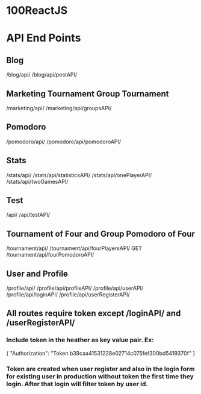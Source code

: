 # 100ReactJS

# API End Points 

## Blog
/blog/api/
/blog/api/postAPI/

## Marketing Tournament Group Tournament
/marketing/api/
/marketing/api/groupsAPI/

## Pomodoro
/pomodoro/api/
/pomodoro/api/pomodoroAPI/

## Stats
/stats/api/
/stats/api/statisticsAPI/
/stats/api/onePlayerAPI/
/stats/api/twoGamesAPI/

## Test
/api/
/api/testAPI/

## Tournament of Four and Group Pomodoro of Four
/tournament/api/
/tournament/api/fourPlayersAPI/
GET /tournament/api/fourPomodoroAPI/

## User and Profile
/profile/api/
/profile/api/profileAPI/
/profile/api/userAPI/
/profile/api/loginAPI/
/profile/api/userRegisterAPI/

## All routes require token except /loginAPI/ and /userRegisterAPI/ 
### Include token in the heather as key value pair. Ex:
{
    "Authorization": "Token b39caa41531228e02714c075fef300bd5419370f"
}
### Token are created when user register and also in the login form for existing user in production without token the first time they login. After that login will filter token by user id.